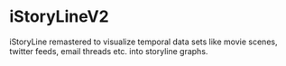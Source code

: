 # iStoryLineV2
iStoryLine remastered to visualize temporal data sets like movie scenes, twitter feeds, email threads etc. into storyline graphs.
